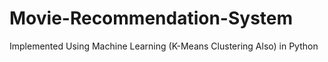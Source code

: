 # Movie-Recommendation-System
Implemented Using Machine Learning (K-Means Clustering Also) in Python
